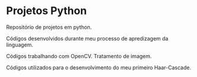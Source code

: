 # Projetos Python
 Repositório de projetos em python.
 
 Códigos desenvolvidos durante meu processo de apredizagem da linguagem.
 
 Códigos trabalhando com OpenCV. Tratamento de imagem.
 
 Códigos utilizados para o desenvolvimento do meu primeiro Haar-Cascade.
